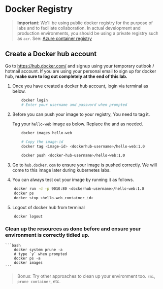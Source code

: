 # Docker Registry

> **Important**: We'll be using public docker registry for the purpose of labs and to faciliate collaboration. In actual development and production environments, you should be using a private registry such as `acr`. See: [Azure container registry](https://azure.microsoft.com/en-gb/services/container-registry/)

## Create a Docker hub account

Go to https://hub.docker.com/ and signup using your temporary outlook / hotmail account. If you are using your personal email to sign up for docker hub, **make sure to log out completely at the end of this lab.**

1. Once you have created a docker hub account, login via terminal as below. 

    ```bash
        docker login
        # Enter your username and password when prompted
    ```

2. Before you can push your image to your registry, You need to tag it. 

    Tag your `hello-web` image as below. Replace the <image-id> and <dockerhub-username> as needed.

    ```bash
        docker images hello-web 
        
        # Copy the image-id
        docker tag <image-id> <dockerhub-username>/hello-web:1.0

        docker push <docker-hub-username>/hello-web:1.0
    ```

3. Go to `hub.docker.com` to ensure your image is pushed correctly. We will come to this image later during kubernetes labs.

4. You can always test out your image by running it as follows. 

```bash
    docker run -d -p 9010:80 <dockerhub-username>/hello-web:1.0
    docker ps
    docker stop <hello-web_container_id>
```

5. Logout of docker hub from terminal

```bash
    docker logout
```

### Clean up the resources as done before and ensure your environment is correctly tidied up.   

    ```bash
        docker system prune -a
        # type `y` when prompted
        docker ps -a
        docker images
    ```
> Bonus: Try other approaches to clean up your environment too. `rmi`, `prune container`, etc.
